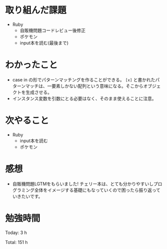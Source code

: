 # 取り組んだ課題

* Ruby
  * 自販機問題コードレビュー後修正
  * ポケモン
  * input本を読む(最後まで)

# わかったこと
* case in の形でパターンマッチングを作ることができる。  `[x]` と書かれたパターンマッチは、一要素しかない配列という意味になる。そこからオブジェクトを生成させる。
* インスタンス変数を引数にとる必要はなく、そのまま使えることに注意。


# 次やること

* Ruby
  * input本を読む
  * ポケモン

# 感想

* 自販機問題LGTMをもらいました! チェリー本は、とても分かりやすいしプログラミング全体をイメージする基礎にもなっていくので困ったら振り返っていきたいです。

# 勉強時間

Today: 3 h

Total: 151 h

